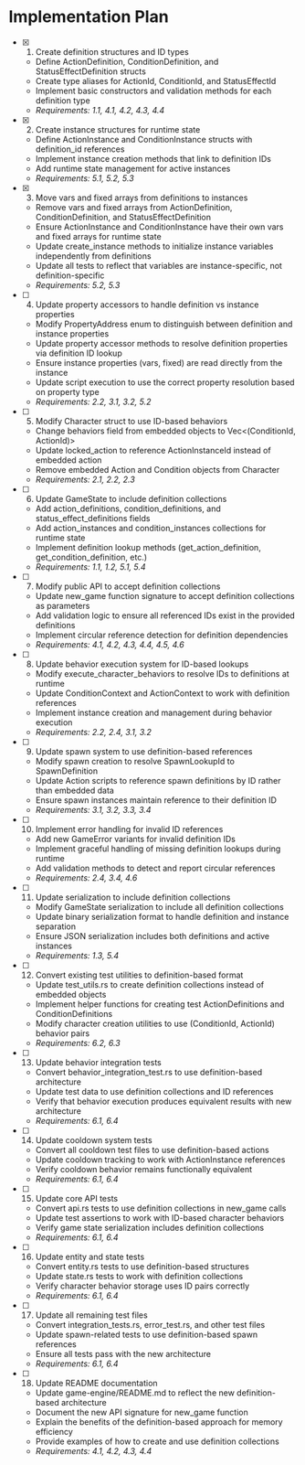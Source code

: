 # Implementation Plan

- [x] 1. Create definition structures and ID types

  - Define ActionDefinition, ConditionDefinition, and StatusEffectDefinition structs
  - Create type aliases for ActionId, ConditionId, and StatusEffectId
  - Implement basic constructors and validation methods for each definition type
  - _Requirements: 1.1, 4.1, 4.2, 4.3, 4.4_

- [x] 2. Create instance structures for runtime state

  - Define ActionInstance and ConditionInstance structs with definition_id references
  - Implement instance creation methods that link to definition IDs
  - Add runtime state management for active instances
  - _Requirements: 5.1, 5.2, 5.3_

- [x] 3. Move vars and fixed arrays from definitions to instances

  - Remove vars and fixed arrays from ActionDefinition, ConditionDefinition, and StatusEffectDefinition
  - Ensure ActionInstance and ConditionInstance have their own vars and fixed arrays for runtime state
  - Update create_instance methods to initialize instance variables independently from definitions
  - Update all tests to reflect that variables are instance-specific, not definition-specific
  - _Requirements: 5.2, 5.3_

- [ ] 4. Update property accessors to handle definition vs instance properties

  - Modify PropertyAddress enum to distinguish between definition and instance properties
  - Update property accessor methods to resolve definition properties via definition ID lookup
  - Ensure instance properties (vars, fixed) are read directly from the instance
  - Update script execution to use the correct property resolution based on property type
  - _Requirements: 2.2, 3.1, 3.2, 5.2_

- [ ] 5. Modify Character struct to use ID-based behaviors

  - Change behaviors field from embedded objects to Vec<(ConditionId, ActionId)>
  - Update locked_action to reference ActionInstanceId instead of embedded action
  - Remove embedded Action and Condition objects from Character
  - _Requirements: 2.1, 2.2, 2.3_

- [ ] 6. Update GameState to include definition collections

  - Add action_definitions, condition_definitions, and status_effect_definitions fields
  - Add action_instances and condition_instances collections for runtime state
  - Implement definition lookup methods (get_action_definition, get_condition_definition, etc.)
  - _Requirements: 1.1, 1.2, 5.1, 5.4_

- [ ] 7. Modify public API to accept definition collections

  - Update new_game function signature to accept definition collections as parameters
  - Add validation logic to ensure all referenced IDs exist in the provided definitions
  - Implement circular reference detection for definition dependencies
  - _Requirements: 4.1, 4.2, 4.3, 4.4, 4.5, 4.6_

- [ ] 8. Update behavior execution system for ID-based lookups

  - Modify execute_character_behaviors to resolve IDs to definitions at runtime
  - Update ConditionContext and ActionContext to work with definition references
  - Implement instance creation and management during behavior execution
  - _Requirements: 2.2, 2.4, 3.1, 3.2_

- [ ] 9. Update spawn system to use definition-based references

  - Modify spawn creation to resolve SpawnLookupId to SpawnDefinition
  - Update Action scripts to reference spawn definitions by ID rather than embedded data
  - Ensure spawn instances maintain reference to their definition ID
  - _Requirements: 3.1, 3.2, 3.3, 3.4_

- [ ] 10. Implement error handling for invalid ID references

  - Add new GameError variants for invalid definition IDs
  - Implement graceful handling of missing definition lookups during runtime
  - Add validation methods to detect and report circular references
  - _Requirements: 2.4, 3.4, 4.6_

- [ ] 11. Update serialization to include definition collections

  - Modify GameState serialization to include all definition collections
  - Update binary serialization format to handle definition and instance separation
  - Ensure JSON serialization includes both definitions and active instances
  - _Requirements: 1.3, 5.4_

- [ ] 12. Convert existing test utilities to definition-based format

  - Update test_utils.rs to create definition collections instead of embedded objects
  - Implement helper functions for creating test ActionDefinitions and ConditionDefinitions
  - Modify character creation utilities to use (ConditionId, ActionId) behavior pairs
  - _Requirements: 6.2, 6.3_

- [ ] 13. Update behavior integration tests

  - Convert behavior_integration_test.rs to use definition-based architecture
  - Update test data to use definition collections and ID references
  - Verify that behavior execution produces equivalent results with new architecture
  - _Requirements: 6.1, 6.4_

- [ ] 14. Update cooldown system tests

  - Convert all cooldown test files to use definition-based actions
  - Update cooldown tracking to work with ActionInstance references
  - Verify cooldown behavior remains functionally equivalent
  - _Requirements: 6.1, 6.4_

- [ ] 15. Update core API tests

  - Convert api.rs tests to use definition collections in new_game calls
  - Update test assertions to work with ID-based character behaviors
  - Verify game state serialization includes definition collections
  - _Requirements: 6.1, 6.4_

- [ ] 16. Update entity and state tests

  - Convert entity.rs tests to use definition-based structures
  - Update state.rs tests to work with definition collections
  - Verify character behavior storage uses ID pairs correctly
  - _Requirements: 6.1, 6.4_

- [ ] 17. Update all remaining test files

  - Convert integration_tests.rs, error_test.rs, and other test files
  - Update spawn-related tests to use definition-based spawn references
  - Ensure all tests pass with the new architecture
  - _Requirements: 6.1, 6.4_

- [ ] 18. Update README documentation
  - Update game-engine/README.md to reflect the new definition-based architecture
  - Document the new API signature for new_game function
  - Explain the benefits of the definition-based approach for memory efficiency
  - Provide examples of how to create and use definition collections
  - _Requirements: 4.1, 4.2, 4.3, 4.4_
